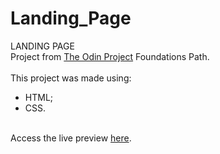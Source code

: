 # Landing_Page

LANDING PAGE<br/>
Project from <a href="https://www.theodinproject.com/" target="_blank" rel="noopener noreferrer">The Odin Project</a> Foundations Path.<br/>
<br/>
This project was made using:<br/>
- HTML;<br/>
- CSS.<br/>
<br/>
Access the live preview <a href="https://ivanpagani.github.io/Landing_Page/" target="_blank" rel="noopener noreferrer">here</a>.
